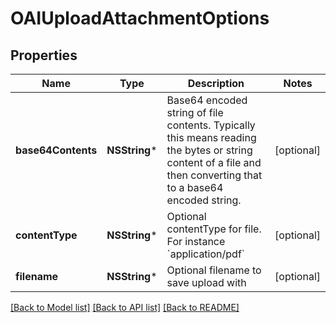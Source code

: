 # OAIUploadAttachmentOptions

## Properties
Name | Type | Description | Notes
------------ | ------------- | ------------- | -------------
**base64Contents** | **NSString*** | Base64 encoded string of file contents. Typically this means reading the bytes or string content of a file and then converting that to a base64 encoded string. | [optional] 
**contentType** | **NSString*** | Optional contentType for file. For instance &#x60;application/pdf&#x60; | [optional] 
**filename** | **NSString*** | Optional filename to save upload with | [optional] 

[[Back to Model list]](../README.md#documentation-for-models) [[Back to API list]](../README.md#documentation-for-api-endpoints) [[Back to README]](../README.md)


